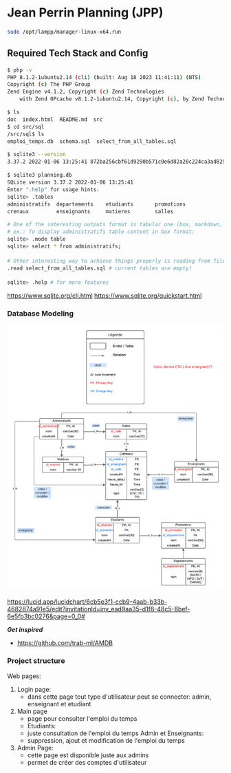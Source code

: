 # Jean Perrin Planning (JPP)

```bash
sudo /opt/lampp/manager-linux-x64.run
```

## Required Tech Stack and Config

```bash
$ php -v
PHP 8.1.2-1ubuntu2.14 (cli) (built: Aug 18 2023 11:41:11) (NTS)
Copyright (c) The PHP Group
Zend Engine v4.1.2, Copyright (c) Zend Technologies
    with Zend OPcache v8.1.2-1ubuntu2.14, Copyright (c), by Zend Technologies
```

```bash
$ ls
doc  index.html  README.md  src
$ cd src/sql
/src/sql$ ls
emploi_temps.db  schema.sql  select_from_all_tables.sql
```

```bash
$ sqlite3 --version
3.37.2 2022-01-06 13:25:41 872ba256cbf61d9290b571c0e6d82a20c224ca3ad82971edc46b29818d5dalt1
```

```bash
$ sqlite3 planning.db
SQLite version 3.37.2 2022-01-06 13:25:41
Enter ".help" for usage hints.
sqlite> .tables
administratifs  departements    etudiants       promotions    
crenaux         enseignants     matieres        salles  
```

```bash
# One of the interesting outputs format is tabular one (box, markdown, table) 
# ex.: To display administratifs table content in box format:
sqlite> .mode table
sqlite> select * from administratifs;

# Other interesting way to achieve things properly is reading from files
.read select_from_all_tables.sql # current tables are empty!

sqlite> .help # for more features
```

<https://www.sqlite.org/cli.html>
<https://www.sqlite.org/quickstart.html>

### Database Modeling

![Database Model](./doc/Modélisation.png)

<https://lucid.app/lucidchart/6cb5e3f1-ccb9-4aab-b33b-4682874a91e5/edit?invitationId=inv_ead9aa35-d1f8-48c5-8bef-6e5fb3bc0276&page=0_0#>

**_Get inspired_**

- <https://github.com/trab-ml/AMDB>

### Project structure

Web pages:

1. Login page:
   - dans cette page tout type d'utilisateur peut se connecter: admin, enseignant et etudiant
2. Main page
   - page pour consulter l'emploi du temps
   - Etudiants:
   - juste consultation de l'emploi du temps
     Admin et Enseignants:
   - suppression, ajout et modification de l'emploi du temps
3. Admin Page:
   - cette page est disponible juste aux admins
   - permet de créer des comptes d'utilisateur

